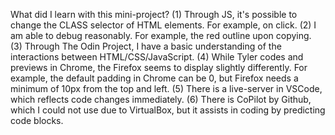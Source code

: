 What did I learn with this mini-project?
(1) Through JS, it's possible to change the CLASS selector of HTML elements. For example, on click.
(2) I am able to debug reasonably. For example, the red outline upon copying. 
(3) Through The Odin Project, I have a basic understanding of the interactions between HTML/CSS/JavaScript. 
(4) While Tyler codes and previews in Chrome, the Firefox seems to display slightly differently. For example, the default padding in Chrome can be 0, but Firefox needs a minimum of 10px from the top and left. 
(5) There is a live-server in VSCode, which reflects code changes immediately.
(6) There is CoPilot by Github, which I could not use due to VirtualBox, but it assists in coding by predicting code blocks.

